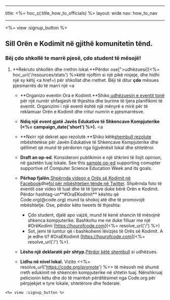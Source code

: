 * * *

title: <%= hoc_s(:title_how_to_officials) %> layout: wide nav: how_to_nav

* * *

<%= view :signup_button %>

## Sill Orën e Kodimit në gjithë komunitetin tënd.

### Bëj çdo shkollë te marrë pjesë, çdo student të mësojë!

  1. **Rekruto shkollën dhe rrethin lokal.**Përdor ose[">udhëzuesi](<%= hoc_uri('/resources/stats') %>këtë njoftim</a> si një pikë nisjeje, dhe hidhi një sy këtij <a href=) për shkollat dhe rrethet. Bëji të ditur **çdo** mësues pjesmarrës do të marri një <a</p></li> 
    
      * **Organizo eventin Ora e Kodimit.**Shiko[ udhëzuesin e eventit tonë](<%= hoc_uri('/resources/how-to-event') %>) për një numër shfaqjesh të thjeshta dhe burime të tjera planifikimi të eventit. Organizimi i një eventi është një mënyrë e mirë për të reklamuar Orën e Kodimit dhe rritur numrin e pjesmarrësve.
    
      * **Ndiq një event gjatë Javës Edukative të Shkencave Kompjuterike (<%= campaign_date('short') %>).** <a
    
      * **Nxirr një dekret apo rezolutë.**Shiko këtë[shembull rezolute](<%= hoc_uri('resources/proclamation') %>) mbështetëse për Javën Edukative të Shkencave Kompjuterike dhe qëllimet që mund të përdoren nga ligjvënësit lokal dhe shtetëror.
    
      * **Draft an op-ed**. Konsideroni publikimin e një shkrimi të llojit opinion, në gazetën tuaj lokale. See this [sample op-ed](<%= resolve_url('/resources/op-ed') %>) supporting comupter supportive of Computer Science Education Week and its goals.
    
      * **Përhap fjalën.**[Shpërnda videon e Orës së Kodimit në Facebook](https://www.facebook.com/sharer/sharer.php?u=http%3A%2F%2Fhourofcode.com%2Fus)dhe[fol për mbështetjen tënde në Twitter](https://twitter.com/intent/tweet?url=http%3A%2F%2Fhourofcode.com&text=I%27m%20participating%20in%20this%20year%27s%20%23HourOfCode%2C%20are%20you%3F%20%40codeorg&original_referer=https%3A%2F%2Fwww.google.com%2Furl%3Fq%3Dhttps%253A%252F%252Ftwitter.com%252Fshare%253Fhashtags%253D%2526amp%253Brelated%253Dcodeorg%2526amp%253Btext%253DI%252527m%252Bparticipating%252Bin%252Bthis%252Byear%252527s%252B%252523HourOfCode%25252C%252Bare%252Byou%25253F%252B%252540codeorg%2526amp%253Burl%253Dhttp%25253A%25252F%25252Fhourofcode.com%26sa%3DD%26sntz%3D1%26usg%3DAFQjCNE1GLTUbKZfMlEh9Aj5w0iswz6PYQ&related=codeorg&hashtags=). Shpërnda foto të eventit ose video të tuat dhe të të tjerve duke bërë Orën e Kodimit. Përdor hashtag-un**#OraEKodimit** kështu që Code.org(@code.org) mund ta shokoj atë dhe të promovojë mbështetje. Ose, përdor këto tweets të thjeshta:
        
          * Çdo student, djalë apo vajzë, mund të kenë shancin të mësojnë shkenca kompjuterike. Bashkohu me ne duke filluar me një #OrëKodimi [https://hourofcode.com](<%= resolve_url('/') %>)
          * Sot, jemi të lumtur që i bashkohemi lëvizjes të Orës së Kodimit. A je edhe ti? #OraEKodimit [https://hourofcode.com](<%= resolve_url('/') %>).   
              
            
    
      * **Lësho një deklaratë për shtyp.**[Përdor këtë shembull](<%= hoc_uri('/resources/official-press-release') %>) si udhëzues.
    
      * **Lidhu në nivel lokal.** Vizito <<%= resolve_url('https://code.org/promote') %>> të mësosh më shumë rreth edukimit në shkencën kompjuterike në shtetin tuaj. Nënshkruaj peticionin këtu dhe do të marrësh përditësimet nga Code.org për përpjekjet e tyre lokale, shtetërore dhe federale.</ol> 
    
    <%= view :signup_button %>